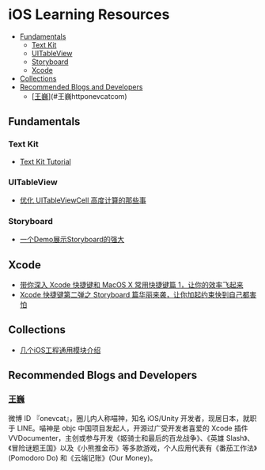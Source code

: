 # iOS Learning Resources

- [Fundamentals](#fundamentals)
  - [Text Kit](#text-kit)
  - [UITableView](#uitableview)
  - [Storyboard](#storyboard)
  - [Xcode](#xcode)
- [Collections](#collections)
- [Recommended Blogs and Developers](#recommended-blogs-and-developers)
  - [[王巍](http://onevcat.com/)](#王巍httponevcatcom)

## Fundamentals

### Text Kit

- [Text Kit Tutorial](http://www.raywenderlich.com/50151/text-kit-tutorial)

### UITableView

- [优化 UITableViewCell 高度计算的那些事](http://blog.sunnyxx.com/2015/05/17/cell-height-calculation/)

### Storyboard

- [一个Demo展示Storyboard的强大](http://www.jianshu.com/p/fa0d833673be)

## Xcode

- [带你深入 Xcode 快捷键和 MacOS X 常用快捷键篇 1，让你的效率飞起来](http://www.jianshu.com/p/7a9f9468e1e1?utm_campaign=maleskine&utm_content=note&utm_medium=writer_share&utm_source=weibo)
- [Xcode 快捷键第二弹之 Storyboard 篇华丽来袭，让你加起约束快到自己都害怕](http://www.jianshu.com/p/b9d313c7dda0)

## Collections

- [几个iOS工程通用模块介绍](http://www.jianshu.com/p/35ae342c60f6)

## Recommended Blogs and Developers

### [王巍](http://onevcat.com/)

微博 ID 『onevcat』，圈儿内人称喵神，知名 iOS/Unity 开发者，现居日本，就职于 LINE。喵神是 objc 中国项目发起人，开源过广受开发者喜爱的 Xcode 插件 VVDocumenter，主创或参与开发《姬骑士和最后的百龙战争》、《英雄 Slash》、《冒险谜题王国》以及《小熊推金币》等多款游戏，个人应用代表有《番茄工作法》(Pomodoro Do) 和《云端记账》(Our Money)。